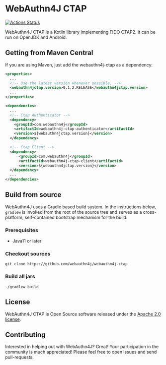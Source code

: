 # WebAuthn4J CTAP

[![Actions Status](https://github.com/webauthn4j/webauthn4j-ctap/workflows/CI/badge.svg)](https://github.com/webauthn4j/webauthn4j-ctap/actions)

WebAuthn4J CTAP is a Kotlin library implementing FIDO CTAP2. It can be run on OpenJDK and Android.

## Getting from Maven Central

If you are using Maven, just add the webauthn4j-ctap as a dependency:

```xml
<properties>
  ...
  <!-- Use the latest version whenever possible. -->
  <webauthn4jctap.version>0.1.2.RELEASE</webauthn4jctap.version>
  ...
</properties>

<dependencies>
  ...
  <!-- Ctap Authenticator -->
  <dependency>
    <groupId>com.webauthn4j</groupId>
    <artifactId>webauthn4j-ctap-authenticator</artifactId>
    <version>${webauthn4jctap.version}</version>
  </dependency>

  <!-- Ctap Client -->
  <dependency>
      <groupId>com.webauthn4j</groupId>
      <artifactId>webauthn4j-ctap-client</artifactId>
      <version>${webauthn4jctap.version}</version>
  </dependency>
  ...
</dependencies>
```

## Build from source

WebAuthn4J uses a Gradle based build system.
In the instructions below, `gradlew` is invoked from the root of the source tree and serves as a cross-platform,
self-contained bootstrap mechanism for the build.

### Prerequisites

- Java11 or later

### Checkout sources

```
git clone https://github.com/webauthn4j/webauthn4j-ctap
```

### Build all jars

```
./gradlew build
```

## License

WebAuthn4J CTAP is Open Source software released under the
[Apache 2.0 license](http://www.apache.org/licenses/LICENSE-2.0.html).



## Contributing

Interested in helping out with WebAuthn4J? Great! Your participation in the community is much
appreciated!
Please feel free to open issues and send pull-requests.
